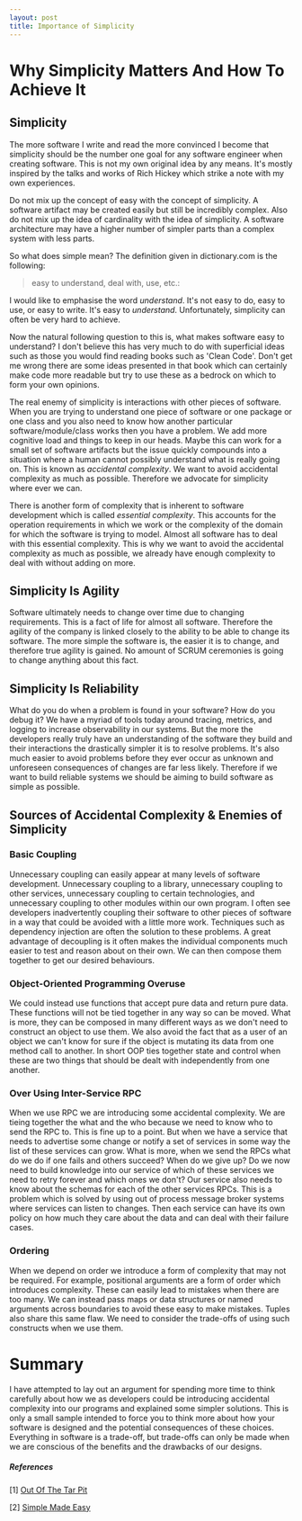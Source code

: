 ```yaml
---
layout: post
title: Importance of Simplicity 
---
```


# Why Simplicity Matters And How To Achieve It

## Simplicity

The more software I write and read the more convinced I become that simplicity should be the number one goal
for any software engineer when creating software. This is not my own original idea by any means. It's mostly inspired by the talks and works of Rich Hickey which strike a note with my own experiences.

Do not mix up the concept of easy with the concept of simplicity. A software artifact may be created easily but still be incredibly complex. Also do not mix up the idea of cardinality
with the idea of simplicity. A software architecture may have a higher number of simpler parts than a complex system with less parts.

So what does simple mean? The definition given in dictionary.com is the following:

> easy to understand, deal with, use, etc.:

I would like to emphasise the word _understand_. It's not easy to do, easy to use, or easy to write. It's easy to _understand_. Unfortunately, simplicity can often be very hard to achieve.

Now the natural following question to this is, what makes software easy to understand? I don't believe this has very much to do with superficial ideas such as those you would find reading books such as 'Clean Code'. Don't get me wrong there are some ideas presented in that book which can certainly make code more readable but try to use these as a bedrock on which to form your own opinions.

The real enemy of simplicity is interactions with other pieces of software. When you are trying to understand one piece of software or one package or one class and you also need to know how another particular software/module/class works then you have a problem. We add more cognitive load and things to keep in our heads. Maybe this can work for a small set of software artifacts but the issue quickly compounds into a situation where a human cannot possibly understand what is really going on. This is known as _accidental complexity_. We want to avoid accidental complexity as much as possible. Therefore we advocate for simplicity where ever we can.

There is another form of complexity that is inherent to software development which is called _essential complexity_. This accounts for the operation requirements in which we work or the complexity of the domain for which the software is trying to model. Almost all software has to deal with this essential complexity. This is why we want to avoid the accidental complexity as much as possible, we already have enough complexity to deal with without adding on more.

## Simplicity Is Agility

Software ultimately needs to change over time due to changing requirements. This is a fact of life for almost all software. Therefore the agility of the company is linked closely to the ability to be able to change its software. The more simple the software is, the easier it is to change, and therefore true agility is gained. No amount of SCRUM ceremonies is going to change anything about this fact.

## Simplicity Is Reliability

What do you do when a problem is found in your software? How do you debug it? We have a myriad of tools today around tracing, metrics, and logging to increase observability in our systems. But the more the developers really truly have an understanding of the software they build and their interactions the drastically simpler it is to resolve problems. It's also much easier to avoid problems before they ever occur as unknown and unforeseen consequences of changes are far less likely. Therefore if we want to build reliable systems we should be aiming to build software as simple as possible.

## Sources of Accidental Complexity & Enemies of Simplicity

### Basic Coupling

Unnecessary coupling can easily appear at many levels of software development. Unnecessary coupling to a library, unnecessary coupling to other services, unnecessary coupling to certain technologies, and unnecessary coupling to other modules within our own program. I often see developers inadvertently coupling their software to other pieces of software in a way that could be avoided with a little more work. Techniques such as dependency injection are often the solution to these problems. A great advantage of decoupling is it often makes the individual components much easier to test and reason about on their own. We can then compose them together to get our desired behaviours.

### Object-Oriented Programming Overuse

We could instead use functions that accept pure data and return pure data. These functions will not be tied together in any way so can be moved. What is more, they can be composed in many different ways as we don't need to construct an object to use them. We also avoid the fact that as a user of an object we can't know for sure if the object is mutating its data from one method call to another. In short OOP ties together state and control when these are two things that should be dealt with independently from one another.

### Over Using Inter-Service RPC

When we use RPC we are introducing some accidental complexity. We are tieing together the what and the who because we need to know who to send the RPC to. This is fine up to a point. But when we have a service that needs to advertise some change or notify a set of services in some way the list of these services can grow. What is more, when we send the RPCs what do we do if one fails and others succeed? When do we give up? Do we now need to build knowledge into our service of which of these services we need to retry forever and which ones we don't? Our service also needs to know about the schemas for each of the other services RPCs. This is a problem which is solved by using out of process message broker systems where services can listen to changes. Then each service can have its own policy on how much they care about the data and can deal with their failure cases.

### Ordering

When we depend on order we introduce a form of complexity that may not be required. For example, positional arguments are a form of order which introduces complexity. These can easily lead to mistakes when there are too many. We can instead pass maps or data structures or named arguments across boundaries to avoid these easy to make mistakes. Tuples also share this same flaw. We need to consider the trade-offs of using such constructs when we use them. 

# Summary

I have attempted to lay out an argument for spending more time to think carefully about how we as developers could be introducing accidental complexity into our programs and explained some simpler solutions. This is only a small sample intended to force you to think more about how your software is designed and the potential consequences of these choices. Everything in software is a trade-off, but trade-offs can only be made when we are conscious of the benefits and the drawbacks of our designs.

##### References

[1] [Out Of The Tar Pit](http://curtclifton.net/papers/MoseleyMarks06a.pdf)

[2] [Simple Made Easy](https://www.youtube.com/watch?v=oytL881p-nQ)